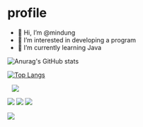 # profile
- 👋 Hi, I’m @mindung
- 👀 I’m interested in developing a program
- 🌱 I’m currently learning Java

![Anurag's GitHub stats](https://github-readme-stats.vercel.app/api?username=mindung&count_private=true&show_icons=true&theme=radical)

[![Top Langs](https://github-readme-stats.vercel.app/api/top-langs/?username=mindung&layout=compact&count_private=true&theme=radical)](https://github.com/anuraghazra/github-readme-stats)



<img src="http://img.shields.io/badge/-Instagram-black?style=flat&logo=Instagram&link=https://www.instagram.com/november._.27/" style="height : auto; margin-left : 10px; margin-right : 10px;"/> </a> 


<img src="https://img.shields.io/badge/MySQL-4479A1?style=flat-square&logo=MySQL&logoColor=white"/></a> 
<img src="https://img.shields.io/badge/JAVA-4479A1?tyle=flat-square&logo=JAVA&logoColor=white"/></a> 
<img src="https://img.shields.io/badge/-Eclipse%20IDE-%232C2255"/>

<img src="https://img.shields.io/badge/-Microsoft%20Excel%20-%23217346"/>
